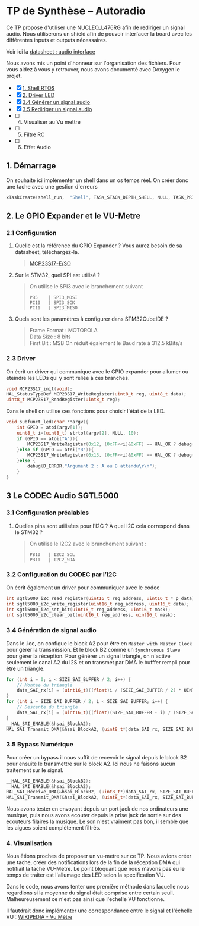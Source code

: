 # TP de Synthèse – Autoradio
Ce TP propose d'utiliser une NUCLEO_L476RG afin de rediriger un signal audio. Nous utiliserons un shield afin de pouvoir interfacer la board avec les différentes inputs et outputs nécessaires.
 
Voir ici la [datasheet : audio interface](./audio_iface.pdf)

Nous avons mis un point d'honneur sur l'organisation des fichiers. Pour vous aidez à vous y retrouver, nous avons documenté avec Doxygen le projet.
- [x] [1. Shell RTOS](#1-démarrage)
- [x] [2. Driver LED](#23-driver)
- [x] [3.4 Générer un signal audio](#34-génération-de-signal-audio)
- [x] [3.5 Rediriger un signal audio](#35-bypass-numérique)
- [ ] 4. Visualiser au Vu mettre
- [ ] 5. Filtre RC
- [ ] 6. Effet Audio

## 1. Démarrage
On souhaite ici implémenter un shell dans un os temps réel. On créer donc une tache avec une gestion d'erreurs
```` c
xTaskCreate(shell_run,	"Shell", TASK_STACK_DEPTH_SHELL, NULL, TASK_PRIORITY_SHELL, &h_task_shell) != pdPASS ? Error_Handler():(void)0;
````

## 2. Le GPIO Expander et le VU-Metre
### 2.1 Configuration
1. Quelle est la référence du GPIO Expander ? Vous aurez besoin de sa datasheet, téléchargez-la.
    > [MCP23S17-E/SO](./MCP23017_Data_Sheet_DS20001952-2998473.pdf)
2. Sur le STM32, quel SPI est utilisé ?
    >On utilise le SPI3 avec le branchement suivant 
    >````
    >PB5    | SPI3_MOSI 
    >PC10   | SPI3_SCK
    >PC11   | SPI3_MISO 
    >````
3. Quels sont les paramètres à configurer dans STM32CubeIDE ?
    > Frame Format : MOTOROLA \
    > Data Size : 8 bits \
    > First Bit : MSB
    > On réduit également le Baud rate à 312.5 kBits/s
### 2.3 Driver
On écrit un driver qui communique avec le GPIO expander pour allumer ou eteindre les LEDs qui y sont reliée à ces branches.
````h
void MCP23S17_init(void);
HAL_StatusTypeDef MCP23S17_WriteRegister(uint8_t reg, uint8_t data);
uint8_t MCP23S17_ReadRegister(uint8_t reg);
````
Dans le shell on utilise ces fonctions pour choisir l'état de la LED.
```` c
void subfunct_led(char **argv){
	int GPIO = atoi(argv[1]);
	uint8_t i=(uint8_t) strtol(argv[2], NULL, 10);
	if (GPIO == atoi("A")){
		MCP23S17_WriteRegister(0x12, (0xFF<<i)&0xFF) == HAL_OK ? debug(START,"MCP23S17 - GPIOA") : debug(D_ERROR,"MCP23S17 - GPIOA");
	}else if (GPIO == atoi("B")){
		MCP23S17_WriteRegister(0x13, (0xFF<<i)&0xFF) == HAL_OK ? debug(START,"MCP23S17 - GPIOB") : debug(D_ERROR,"MCP23S17 - GPIOB");
	}else {
		debug(D_ERROR,"Argument 2 : A ou B attendu\r\n");
	}
}
````
## 3 Le CODEC Audio SGTL5000
### 3.1 Configuration préalables
1. Quelles pins sont utilisées pour l’I2C ? À quel I2C cela correspond dans le STM32 ?
    > On utilise le I2C2 avec le branchement suivant :
    >````
    >PB10   | I2C2_SCL 
    >PB11   | I2C2_SDA
    >````
### 3.2 Configuration du CODEC par l’I2C
On écrit également un driver pour communiquer avec le codec 
````h
int sgtl5000_i2c_read_register(uint16_t reg_address, uint16_t * p_data);
int sgtl5000_i2c_write_register(uint16_t reg_address, uint16_t data);
int sgtl5000_i2c_set_bit(uint16_t reg_address, uint16_t mask);
int sgtl5000_i2c_clear_bit(uint16_t reg_address, uint16_t mask);
````
### 3.4 Génération de signal audio
Dans le .ioc, on configue le block A2 pour être en `Master with Master Clock` pour gérer la transmission. Et le block B2 comme un `Synchronous Slave` pour gérer la réception.
Pour générer un signal triangle, on n'active seulement le canal A2 du I2S et on transmet  par DMA le bufffer rempli pour être un triangle.

````c
for (int i = 0; i < SIZE_SAI_BUFFER / 2; i++) {
    // Montée du triangle
    data_SAI_rx[i] = (uint16_t)((float)i / (SIZE_SAI_BUFFER / 2) * UINT16_MAX);
}
for (int i = SIZE_SAI_BUFFER / 2; i < SIZE_SAI_BUFFER; i++) {
    // Descente du triangle
    data_SAI_rx[i] = (uint16_t)((float)(SIZE_SAI_BUFFER - i) / (SIZE_SAI_BUFFER / 2) * UINT16_MAX);
}
__HAL_SAI_ENABLE(&hsai_BlockA2);
HAL_SAI_Transmit_DMA(&hsai_BlockA2, (uint8_t*)data_SAI_rx, SIZE_SAI_BUFFER);
````

### 3.5 Bypass Numérique
Pour créer un bypass il nous suffit de recevoir le signal depuis le block B2 pour ensuite le transmettre sur le block A2. Ici nous ne faisons aucun traitement sur le signal.
````c
__HAL_SAI_ENABLE(&hsai_BlockB2);
__HAL_SAI_ENABLE(&hsai_BlockA2);
HAL_SAI_Receive_DMA(&hsai_BlockB2, (uint8_t*)data_SAI_rx, SIZE_SAI_BUFFER);
HAL_SAI_Transmit_DMA(&hsai_BlockA2, (uint8_t*)data_SAI_rx, SIZE_SAI_BUFFER)
````
Nous avons tester en envoyant depuis un port jack de nos ordinateurs une musique, puis nous avons ecouter depuis la prise jack de sortie sur des ecouteurs filaires la musique.
Le son n'est vraiment pas bon, il semble que les aigues soient complètement filtrés. 

### 4. Visualisation
Nous êtions proches de proposer un vu-metre sur ce TP.
Nous avions créer une tache, créer des notifications lors de la fin de la réception DMA qui notifiait la tache VU-Metre. Le point bloquant que nous n'avons pas eu le temps de traiter est l'allumage des LED selon la specification VU.

Dans le code, nous avons tenter une première méthode dans laquelle nous regardions si la moyenne du signal était comprise entre certain seuil. Malheureusement ce n'est pas ainsi que l'echelle VU fonctionne.

Il fautdrait donc implémenter une correspondance entre le signal et l'échelle VU : [WIKIPEDIA - Vu Mètre](https://fr.wikipedia.org/wiki/VU-m%C3%A8tre)